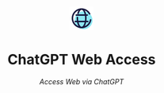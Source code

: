 <p align="center"><img src="./icon.png"></p>
<h1 align="center">ChatGPT Web Access</h1>
<p align="center"><i>Access Web via ChatGPT</i></p>
